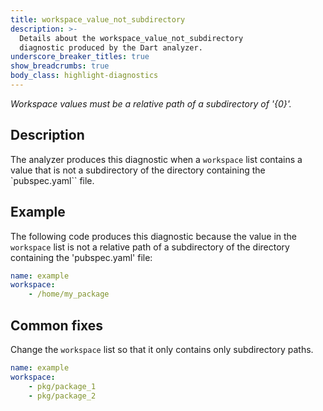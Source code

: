 ```yaml
---
title: workspace_value_not_subdirectory
description: >-
  Details about the workspace_value_not_subdirectory
  diagnostic produced by the Dart analyzer.
underscore_breaker_titles: true
show_breadcrumbs: true
body_class: highlight-diagnostics
---
```


_Workspace values must be a relative path of a subdirectory of '{0}'._

## Description

The analyzer produces this diagnostic when a `workspace` list contains a
value that is not a subdirectory of the directory containing the `pubspec.yaml`` file.

## Example

The following code produces this diagnostic because the value in the `workspace` list is not a
relative path of a subdirectory of the directory containing the 'pubspec.yaml' file:

```yaml
name: example
workspace:
    - /home/my_package
```

## Common fixes

Change the `workspace` list so that it only contains only subdirectory paths.

```yaml
name: example
workspace:
    - pkg/package_1
    - pkg/package_2
```
